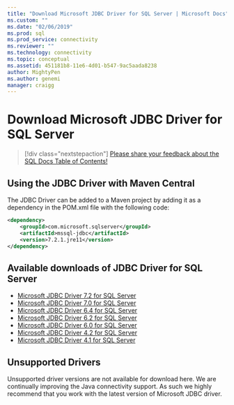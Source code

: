 ```yaml
---
title: "Download Microsoft JDBC Driver for SQL Server | Microsoft Docs"
ms.custom: ""
ms.date: "02/06/2019"
ms.prod: sql
ms.prod_service: connectivity
ms.reviewer: ""
ms.technology: connectivity
ms.topic: conceptual
ms.assetid: 451181b8-11e6-4d01-b547-9ac5aada8238
author: MightyPen
ms.author: genemi
manager: craigg
---
```

# Download Microsoft JDBC Driver for SQL Server

  > [!div class="nextstepaction"]
  > [Please share your feedback about the SQL Docs Table of Contents!](https://aka.ms/sqldocsurvey)

## Using the JDBC Driver with Maven Central
The JDBC Driver can be added to a Maven project by adding it as a dependency in the POM.xml file with the following code:

```xml
<dependency>
    <groupId>com.microsoft.sqlserver</groupId>
    <artifactId>mssql-jdbc</artifactId>
    <version>7.2.1.jre11</version>
</dependency>
```  

## Available downloads of JDBC Driver for SQL Server
 * [Microsoft JDBC Driver 7.2 for SQL Server](https://go.microsoft.com/fwlink/?linkid=2063159)
 * [Microsoft JDBC Driver 7.0 for SQL Server](https://go.microsoft.com/fwlink/?linkid=2005972) 
 * [Microsoft JDBC Driver 6.4 for SQL Server](https://go.microsoft.com/fwlink/?linkid=868290) 
 * [Microsoft JDBC Driver 6.2 for SQL Server](https://go.microsoft.com/fwlink/?linkid=852460) 
 * [Microsoft JDBC Driver 6.0 for SQL Server](https://go.microsoft.com/fwlink/?LinkId=245496) 
 * [Microsoft JDBC Driver 4.2 for SQL Server](https://go.microsoft.com/fwlink/?linkid=841534) 
 * [Microsoft JDBC Driver 4.1 for SQL Server](https://go.microsoft.com/fwlink/?linkid=841533) 
  
## Unsupported Drivers  
Unsupported driver versions are not available for download here. We are continually improving the Java connectivity support. As such we highly recommend that you work with the latest version of Microsoft JDBC driver.  
  
  
